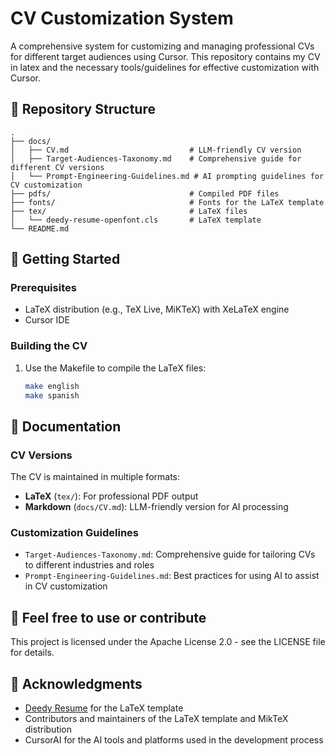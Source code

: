 # CV Customization System

A comprehensive system for customizing and managing professional CVs for different target audiences using Cursor. This repository contains my CV in latex and the necessary tools/guidelines for effective customization with Cursor.

## 📁 Repository Structure

```
.
├── docs/
│   ├── CV.md                           # LLM-friendly CV version
│   ├── Target-Audiences-Taxonomy.md    # Comprehensive guide for different CV versions
│   └── Prompt-Engineering-Guidelines.md # AI prompting guidelines for CV customization
├── pdfs/                               # Compiled PDF files
├── fonts/                              # Fonts for the LaTeX template
├── tex/                                # LaTeX files
│   └── deedy-resume-openfont.cls       # LaTeX template
└── README.md
```

## 🚀 Getting Started

### Prerequisites
- LaTeX distribution (e.g., TeX Live, MiKTeX) with XeLaTeX engine
- Cursor IDE

### Building the CV
1. Use the Makefile to compile the LaTeX files:
   ```bash
   make english
   make spanish
   ```

## 📖 Documentation

### CV Versions
The CV is maintained in multiple formats:
- **LaTeX** (`tex/`): For professional PDF output
- **Markdown** (`docs/CV.md`): LLM-friendly version for AI processing

### Customization Guidelines
- `Target-Audiences-Taxonomy.md`: Comprehensive guide for tailoring CVs to different industries and roles
- `Prompt-Engineering-Guidelines.md`: Best practices for using AI to assist in CV customization

## 🤝 Feel free to use or contribute

This project is licensed under the Apache License 2.0 - see the LICENSE file for details.

## 🙏 Acknowledgments

- [Deedy Resume](https://github.com/deedy/Deedy-Resume) for the LaTeX template
- Contributors and maintainers of the LaTeX template and MikTeX distribution
- CursorAI for the AI tools and platforms used in the development process
